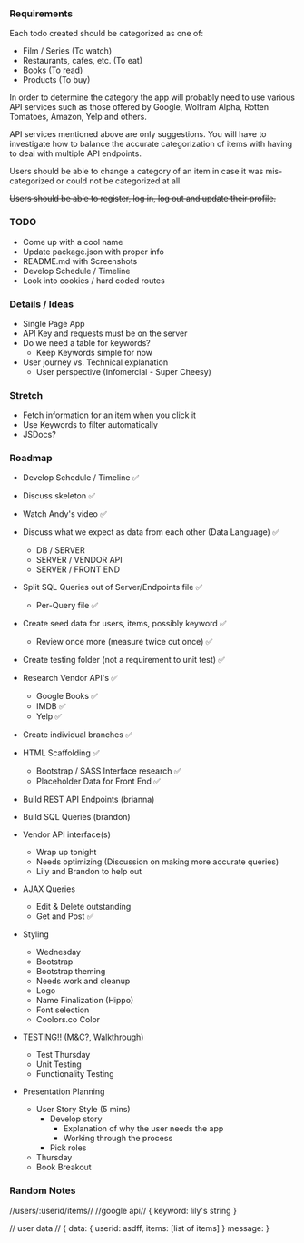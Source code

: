 ### Requirements

Each todo created should be categorized as one of:

  * Film / Series (To watch)
  * Restaurants, cafes, etc. (To eat)
  * Books (To read)
  * Products (To buy)

In order to determine the category the app will probably need to use various API services such as those offered by Google, Wolfram Alpha, Rotten Tomatoes, Amazon, Yelp and others.

API services mentioned above are only suggestions. You will have to investigate how to balance the accurate categorization of items with having to deal with multiple API endpoints.

Users should be able to change a category of an item in case it was mis-categorized or could not be categorized at all.

<s>Users should be able to register, log in, log out and update their profile.</s>

### TODO

* Come up with a cool name
* Update package.json with proper info
* README.md with Screenshots
* Develop Schedule / Timeline
* Look into cookies / hard coded routes

### Details / Ideas

* Single Page App
* API Key and requests must be on the server
* Do we need a table for keywords?
  * Keep Keywords simple for now
* User journey vs. Technical explanation
  * User perspective (Infomercial - Super Cheesy)

### Stretch

* Fetch information for an item when you click it
* Use Keywords to filter automatically
* JSDocs? 

### Roadmap

* Develop Schedule / Timeline ✅
* Discuss skeleton ✅ 
* Watch Andy's video ✅
* Discuss what we expect as data from each other (Data Language) ✅
  * DB / SERVER
  * SERVER / VENDOR API
  * SERVER / FRONT END
* Split SQL Queries out of Server/Endpoints file ✅
  * Per-Query file ✅
* Create seed data for users, items, possibly keyword ✅
  * Review once more (measure twice cut once) ✅
* Create testing folder (not a requirement to unit test) ✅
* Research Vendor API's ✅
  * Google Books ✅
  * IMDB ✅
  * Yelp ✅
* Create individual branches ✅

* HTML Scaffolding ✅
  * Bootstrap / SASS Interface research ✅
  * Placeholder Data for Front End ✅

* Build REST API Endpoints (brianna)
* Build SQL Queries (brandon)

* Vendor API interface(s)
  * Wrap up tonight
  * Needs optimizing (Discussion on making more accurate queries)
  * Lily and Brandon to help out
* AJAX Queries
  * Edit & Delete outstanding
  * Get and Post ✅

* Styling
  * Wednesday
  * Bootstrap
  * Bootstrap theming
  * Needs work and cleanup
  * Logo 
  * Name Finalization (Hippo)
  * Font selection
  * Coolors.co Color

* TESTING!! (M&C?, Walkthrough)
  * Test Thursday
  * Unit Testing
  * Functionality Testing

* Presentation Planning
  * User Story Style (5 mins)
    * Develop story
      * Explanation of why the user needs the app
      * Working through the process
    * Pick roles
  * Thursday
  * Book Breakout


### Random Notes

//users/:userid/items//
//google api//
{
  keyword: lily's string
}

// user data //
{
  data: {
    userid: asdff,
    items: [list of items]
  }
  message:
}

